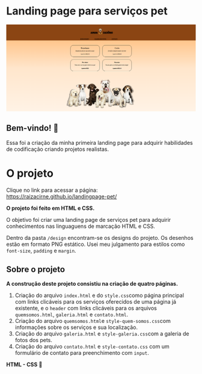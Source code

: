 # Landing page para serviços pet 

![Design preview Landing page](./design/desktop-index.png)

## Bem-vindo! 👋

Essa foi a criação da minha primeira landing page para adquirir habilidades de codificação criando projetos realistas.

# O projeto

Clique no link para acessar a página: https://raizacirne.github.io/landingpage-pet/

**O projeto foi feito em HTML e CSS.**

O objetivo foi criar uma landing page de serviços pet para adquirir conhecimentos nas linguaguens de marcação HTML e CSS. 

Dentro da pasta `/design` encontram-se os designs do projeto. 
Os desenhos estão em formato PNG estático. Usei meu julgamento para estilos como `font-size`, `padding` e `margin`.

## Sobre o projeto

**A construção deste projeto consistiu na criação de quatro páginas.**

1. Criação do arquivo `index.html` e do `style.css`como página principal com links clicáveis para os serviços oferecidos de uma página já existente, e o `header` com links clicáveis para os arquivos `quemsomos.html`, `galeria.html` e `contato.html`.
2. Criação do arquivo `quemsomos.html`e `style-quem-somos.css`com informações sobre os serviços e sua localização. 
3. Criação do arquivo `galeria.html` e `style-galeria.css`com a galeria de fotos dos pets. 
4. Criação do arquivo `contato.html` e `style-contato.css` com um formulário de contato para preenchimento com `input`.

**HTML - CSS** 🚀
